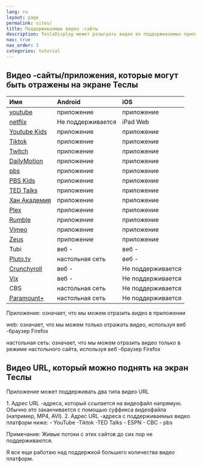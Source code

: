 ```yaml
---
lang: ru
layout: page
permalink: sites/
title: Поддерживаемые видео -сайты
description: TeslaDisplay может разыграть видео из поддерживаемых приложений/сайтов (YouTube,Tiktok) Тесле.
nav: true
nav_order: 3
categories: tutorial
---
```

<!-- _pages/sites.md -->
## Видео -сайты/приложения, которые могут быть отражены на экране Теслы

| Имя| Android| iOS           |
| :-----------| :------------| :------------|
| <a href='/youtube'> youtube </a>| приложение| приложение|
| <a href='/netflix'> netflix </a>| Не поддерживается| iPad Web|
| <a href='/demo-youtube-kids'>Youtube Kids</a>| приложение| приложение|
| <a href='/tiktok'>Tiktok</a>| приложение| приложение|
| <a href='/demo-twitch'>Twitch</a>| приложение| приложение|
| <a href='/demo-dailymotion'>DailyMotion</a>| приложение| приложение|
| <a href='/demo-pbs'> pbs </a>| приложение| приложение|
| <a href='/demo-pbskids'>PBS Kids</a>| приложение| приложение|
| <a href='/demo-Ted'>TED Talks</a>| приложение| приложение|
| <a href='/demo-khan'> Хан Академия </a>| приложение| приложение|
| <a href='/demo-plex'>Plex</a>| приложение| приложение|
| <a href='/demo-rumble'>Rumble</a>| приложение| приложение|
| <a href='/demo-vimeo'>Vimeo</a>| приложение| приложение|
| <a href='/demo-zeus'>Zeus</a>| приложение| приложение|
| Tubi         | веб -| веб -|
| <a href='/demo-pluto'>Pluto.tv</a>| настольная сеть| веб -|
| <a href='/demo-crunchyroll'>Crunchyroll</a>| веб -| Не поддерживается|
| <a href='/demo-vix'>Vix</a>| веб -| Не поддерживается|
| CBS| настольная сеть| Не поддерживается|
| <a href='/demo-paramount'>Paramount+</a>| настольная сеть| Не поддерживается|

<p> Приложение: означает, что мы можем отразить видео в приложении </p>
<p> web: означает, что мы можем только отражать видео, используя веб -браузер Firefox </p>
<p> настольная сеть: означает, что мы можем отразить видео только в режиме настольного сайта, используя веб -браузер Firefox </p>


## Видео URL, который можно поднять на экран Теслы
<p name= "video_url"  id= "video_url" >
Приложение может поддерживать два типа видео URL
</p>
1. Адрес URL -адреса, который ссылается на видеофайл напрямую. Обычно это заканчивается с помощью суффикса видеофайла (например, MP4, AVI).
2. Адрес URL -адреса с поддерживаемых видео платформ ниже:
  - YouTube
  -Tiktok
  -TED Talks
  - ESPN
  - CBC
  - pbs

<p> Примечание: Живые потоки с этих сайтов до сих пор не поддерживаются. </p>
<p> Я все еще работаю над поддержкой большего количества видео платформ. </p>

